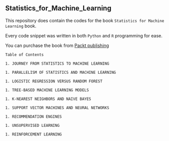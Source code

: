 ## Statistics_for_Machine_Learning

This repository does contain the codes for the book `Statistics for Machine Learning` book.

Every code snippet was written in both `Python` and `R` programming for ease.

You can purchase the book from [Packt publishing](https://www.packtpub.com/big-data-and-business-intelligence/statistics-machine-learning)

```
Table of Contents

1. JOURNEY FROM STATISTICS TO MACHINE LEARNING

1. PARALLELISM OF STATISTICS AND MACHINE LEARNING

1. LOGISTIC REGRESSION VERSUS RANDOM FOREST

1. TREE-BASED MACHINE LEARNING MODELS

1. K-NEAREST NEIGHBORS AND NAIVE BAYES

1. SUPPORT VECTOR MACHINES AND NEURAL NETWORKS

1. RECOMMENDATION ENGINES

1. UNSUPERVISED LEARNING

1. REINFORCEMENT LEARNING

```
